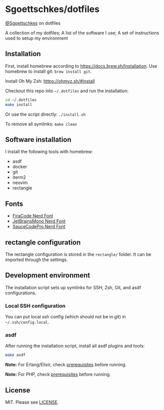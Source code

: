 Sgoettschkes/dotfiles
=====================

[@Sgoettschkes](https://twitter.com/Sgoettschkes) on dotfiles

A collection of my dotfiles; A list of the software I use; A set of instructions used to setup my environment

## Installation

First, install homebrew according to https://docs.brew.sh/Installation. Use homebrew to install git: `brew install git`.

Install Oh My Zsh: https://ohmyz.sh/#install

Checkout this repo into `~/.dotfiles` and run the installation:

```bash
cd ~/.dotfiles
make install
```

Or use the script directly: `./install.sh`

To remove all symlinks: `make clean`

## Software installation

I install the following tools with homebrew:

* asdf
* docker
* git
* iterm2
* neovim
* rectangle

## Fonts

* [FiraCode Nerd Font](https://github.com/ryanoasis/nerd-fonts/releases/download/v3.4.0/FiraCode.zip)
* [JetBrainsMono Nerd Font](https://github.com/ryanoasis/nerd-fonts/releases/download/v3.4.0/JetBrainsMono.zip)
* [SauceCodePro Nerd Font](https://github.com/ryanoasis/nerd-fonts/releases/download/v3.4.0/SourceCodePro.zip)

## rectangle configuration

The rectangle configuration is stored in the `rectangle/` folder. It can be imported through the settings.

## Development environment

The installation script sets up symlinks for SSH, Zsh, Git, and asdf configurations.

### Local SSH configuration

You can put local ssh config (which should not be in git) in `~/.ssh/config.local`.

### asdf

After running the installation script, install all asdf plugins and tools:

```bash
make asdf
```

**Note:** For Erlang/Elixir, check [prerequisites](https://github.com/asdf-vm/asdf-erlang#before-asdf-install) before running.

**Note:** For PHP, check [prerequisites](https://github.com/asdf-vm/asdf-php#before-asdf-install) before running.

## License

MIT. Please see [LICENSE](LICENSE).
